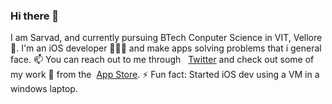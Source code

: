 ### Hi there 👋

<!--
**s4rv4d/s4rv4d** is a ✨ _special_ ✨ repository because its `README.md` (this file) appears on your GitHub profile.

Here are some ideas to get you started:

- 🔭 I’m currently working on 
- 🌱 I’m currently learning ...
- 👯 I’m looking to collaborate on ...
- 🤔 I’m looking for help with ...
- 💬 Ask me about ...
- 📫 How to reach me: ...
- 😄 Pronouns: ...
- ⚡ Fun fact: ...
-->
I am Sarvad, and currently pursuing BTech Conputer Science in VIT, Vellore 🏢. 
I'm an iOS developer 👨🏾‍💻 and make apps solving problems that i general face. 📫 You can reach out to me through  &nbsp; [Twitter](https://twitter.com/serverConnectd) and check out some of my work 📱  from the &nbsp;[App Store](https://apps.apple.com/us/developer/sarvad-shetty/id1440299240). 
⚡ Fun fact: Started iOS dev using a VM in a windows laptop. 

